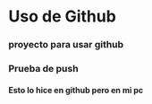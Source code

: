 # Uso de Github

### proyecto para usar github

### Prueba de push

#### Esto lo hice en github pero en mi pc
